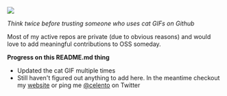 ![](https://media1.tenor.com/images/4d7dbf1e601a83d0e7499dca5edd7be4/tenor.gif?itemid=13168073)

*Think twice before trusting someone who uses cat GIFs on Github*

Most of my active repos are private (due to obvious reasons) and would love to add meaningful contributions to OSS someday.

**Progress on this README.md thing**
- Updated the cat GIF multiple times
- Still haven't figured out anything to add here. In the meantime checkout my [website](https://celento.me) or ping me [@celento](https://www.twitter.com/celento) on Twitter
